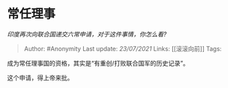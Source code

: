 # 常任理事
*印度再次向联合国递交六常申请，对于这件事情，你怎么看?*

> Author: #Anonymity
Last update: *23/07/2021* 
Links: [[滚滚向前]] 
Tags:    

 
成为常任理事国的资格，其实是“有重创/打败联合国军的历史记录”。

这个申请，得上帝来批。




